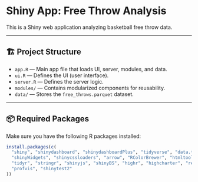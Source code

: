 # Shiny App: Free Throw Analysis

This is a Shiny web application analyzing basketball free throw data.

---

## 🏗 Project Structure

- `app.R` — Main app file that loads UI, server, modules, and data.
- `ui.R` — Defines the UI (user interface).
- `server.R` — Defines the server logic.
- `modules/` — Contains modularized components for reusability.
- `data/` — Stores the `free_throws.parquet` dataset.

---

## 📦 Required Packages

Make sure you have the following R packages installed:

```r
install.packages(c(
  "shiny", "shinydashboard", "shinydashboardPlus", "tidyverse", "data.table",
  "shinyWidgets", "shinycssloaders", "arrow", "RColorBrewer", "htmltools",
  "tidyr", "stringr", "shinyjs", "shinyBS", "highr", "highcharter", "reactable",
  "profvis", "shinytest2"
))
